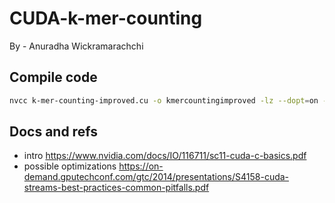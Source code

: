 # CUDA-k-mer-counting

By - Anuradha Wickramarachchi

## Compile code

```bash
nvcc k-mer-counting-improved.cu -o kmercountingimproved -lz --dopt=on -gencode arch=compute_80,code=sm_80 -Xcompiler -fopenmp -O3
```

## Docs and refs

* intro https://www.nvidia.com/docs/IO/116711/sc11-cuda-c-basics.pdf
* possible optimizations https://on-demand.gputechconf.com/gtc/2014/presentations/S4158-cuda-streams-best-practices-common-pitfalls.pdf

